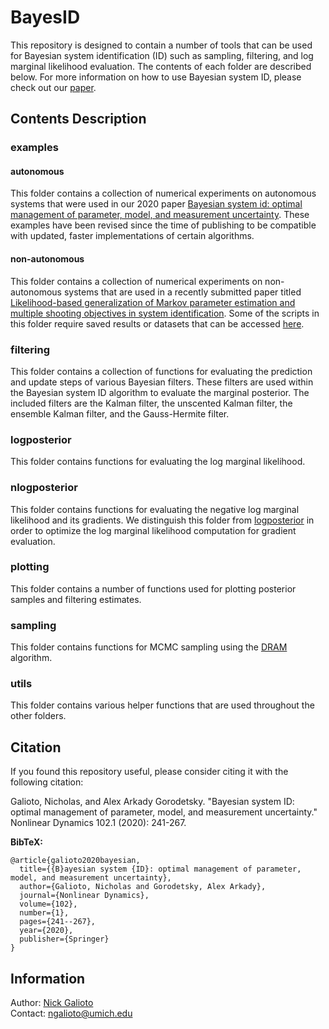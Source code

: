 # BayesID

This repository is designed to contain a number of tools that can be used for Bayesian system identification (ID) such as sampling, filtering, and log marginal likelihood evaluation. The contents of each folder are described below. For more information on how to use Bayesian system ID, please check out our [paper](https://link.springer.com/article/10.1007/s11071-020-05925-8).

## Contents Description

### examples

#### autonomous
This folder contains a collection of numerical experiments on autonomous systems that were used in our 2020 paper [Bayesian system id: optimal management of parameter, model, and measurement uncertainty](https://link.springer.com/article/10.1007/s11071-020-05925-8). These examples have been revised since the time of publishing to be compatible with updated, faster implementations of certain algorithms.

#### non-autonomous
This folder contains a collection of numerical experiments on non-autonomous systems that are used in a recently submitted paper titled [Likelihood-based generalization of Markov parameter estimation and multiple shooting objectives in system identification](https://arxiv.org/abs/2212.13902). Some of the scripts in this folder require saved results or datasets that can be accessed [here](https://drive.google.com/drive/folders/1ReKW6OeJDp201IFtisRdjyD_ZxLlt4pG?usp=drive_link).

### filtering
This folder contains a collection of functions for evaluating the prediction and update steps of various Bayesian filters. These filters are used within the Bayesian system ID algorithm to evaluate the marginal posterior. The included filters are the Kalman filter, the unscented Kalman filter, the ensemble Kalman filter, and the Gauss-Hermite filter.

### logposterior
This folder contains functions for evaluating the log marginal likelihood.

### nlogposterior
This folder contains functions for evaluating the negative log marginal likelihood and its gradients. We distinguish this folder from [logposterior](#logposterior) in order to optimize the log marginal likelihood computation for gradient evaluation.

### plotting
This folder contains a number of functions used for plotting posterior samples and filtering estimates.

### sampling
This folder contains functions for MCMC sampling using the [DRAM](https://link.springer.com/article/10.1007/s11222-006-9438-0) algorithm.

### utils
This folder contains various helper functions that are used throughout the other folders.

## Citation
If you found this repository useful, please consider citing it with the following citation:

Galioto, Nicholas, and Alex Arkady Gorodetsky. "Bayesian system ID: optimal management of parameter, model, and measurement uncertainty." Nonlinear Dynamics 102.1 (2020): 241-267.

<b>BibTeX:</b>
```
@article{galioto2020bayesian,
  title={{B}ayesian system {ID}: optimal management of parameter, model, and measurement uncertainty},
  author={Galioto, Nicholas and Gorodetsky, Alex Arkady},
  journal={Nonlinear Dynamics},
  volume={102},
  number={1},
  pages={241--267},
  year={2020},
  publisher={Springer}
}
```

## Information
Author: [Nick Galioto](https://scholar.google.com/citations?user=psGSgNoAAAAJ&hl=en&oi=sra)\
Contact: [ngalioto@umich.edu](mailto:ngalioto@umich.edu)
